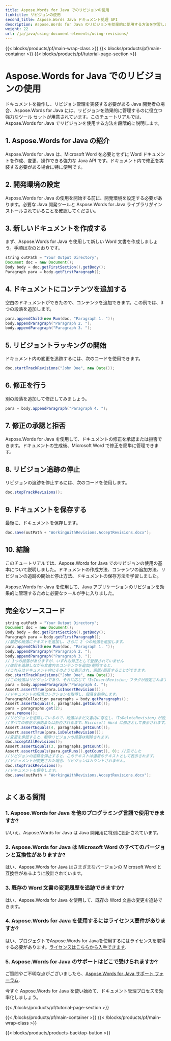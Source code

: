 ```yaml
---
title: Aspose.Words for Java でのリビジョンの使用
linktitle: リビジョンの使用
second_title: Aspose.Words Java ドキュメント処理 API
description: Aspose.Words for Java のリビジョンを効率的に使用する方法を学習します。開発者向けのステップバイステップ ガイド。ドキュメント管理を最適化します。
weight: 22
url: /ja/java/using-document-elements/using-revisions/
---
```


{{< blocks/products/pf/main-wrap-class >}}
{{< blocks/products/pf/main-container >}}
{{< blocks/products/pf/tutorial-page-section >}}

# Aspose.Words for Java でのリビジョンの使用


ドキュメントを操作し、リビジョン管理を実装する必要がある Java 開発者の場合、Aspose.Words for Java には、リビジョンを効果的に管理するのに役立つ強力なツール セットが用意されています。このチュートリアルでは、Aspose.Words for Java でリビジョンを使用する方法を段階的に説明します。 

## 1. Aspose.Words for Java の紹介

Aspose.Words for Java は、Microsoft Word を必要とせずに Word ドキュメントを作成、変更、操作できる強力な Java API です。ドキュメント内で修正を実装する必要がある場合に特に便利です。

## 2. 開発環境の設定

Aspose.Words for Java の使用を開始する前に、開発環境を設定する必要があります。必要な Java 開発ツールと Aspose.Words for Java ライブラリがインストールされていることを確認してください。

## 3. 新しいドキュメントを作成する

まず、Aspose.Words for Java を使用して新しい Word 文書を作成しましょう。手順は次のとおりです。

```java
string outPath = "Your Output Directory";
Document doc = new Document();
Body body = doc.getFirstSection().getBody();
Paragraph para = body.getFirstParagraph();
```

## 4. ドキュメントにコンテンツを追加する

空白のドキュメントができたので、コンテンツを追加できます。この例では、3 つの段落を追加します。

```java
para.appendChild(new Run(doc, "Paragraph 1. "));
body.appendParagraph("Paragraph 2. ");
body.appendParagraph("Paragraph 3. ");
```

## 5. リビジョントラッキングの開始

ドキュメント内の変更を追跡するには、次のコードを使用できます。

```java
doc.startTrackRevisions("John Doe", new Date());
```

## 6. 修正を行う

別の段落を追加して修正してみましょう。

```java
para = body.appendParagraph("Paragraph 4. ");
```

## 7. 修正の承認と拒否

Aspose.Words for Java を使用して、ドキュメントの修正を承認または拒否できます。ドキュメントの生成後、Microsoft Word で修正を簡単に管理できます。

## 8. リビジョン追跡の停止

リビジョンの追跡を停止するには、次のコードを使用します。

```java
doc.stopTrackRevisions();
```

## 9. ドキュメントを保存する

最後に、ドキュメントを保存します。

```java
doc.save(outPath + "WorkingWithRevisions.AcceptRevisions.docx");
```

## 10. 結論

このチュートリアルでは、Aspose.Words for Java でのリビジョンの使用の基本について説明しました。ドキュメントの作成方法、コンテンツの追加方法、リビジョンの追跡の開始と停止方法、ドキュメントの保存方法を学習しました。

Aspose.Words for Java を使用して、Java アプリケーションのリビジョンを効果的に管理するために必要なツールが手に入りました。

## 完全なソースコード
```java
string outPath = "Your Output Directory";
Document doc = new Document();
Body body = doc.getFirstSection().getBody();
Paragraph para = body.getFirstParagraph();
//最初の段落にテキストを追加し、さらに 2 つの段落を追加します。
para.appendChild(new Run(doc, "Paragraph 1. "));
body.appendParagraph("Paragraph 2. ");
body.appendParagraph("Paragraph 3. ");
// 3つの段落がありますが、いずれも修正として登録されていません
//改訂を追跡しながら文書内のコンテンツを追加/削除すると、
//これらはドキュメント内にそのように表示され、承認/拒否することができます。
doc.startTrackRevisions("John Doe", new Date());
//この段落はリビジョンであり、それに応じて「IsInsertRevision」フラグが設定されます。
para = body.appendParagraph("Paragraph 4. ");
Assert.assertTrue(para.isInsertRevision());
//ドキュメントの段落コレクションを取得し、段落を削除します。
ParagraphCollection paragraphs = body.getParagraphs();
Assert.assertEquals(4, paragraphs.getCount());
para = paragraphs.get(2);
para.remove();
//リビジョンを追跡しているので、段落はまだ文書内に存在し、「IsDeleteRevision」が設定されます。
//すべての修正が承認または拒否されるまで、Microsoft Word に修正として表示されます。
Assert.assertEquals(4, paragraphs.getCount());
Assert.assertTrue(para.isDeleteRevision());
//変更を承認すると、削除リビジョンの段落は削除されます。
doc.acceptAllRevisions();
Assert.assertEquals(3, paragraphs.getCount());
Assert.assertEquals(para.getRuns().getCount(), 0); //空でした
//リビジョンの追跡を停止すると、このテキストは通常のテキストとして表示されます。
//ドキュメントが変更された場合、リビジョンはカウントされません。
doc.stopTrackRevisions();
//ドキュメントを保存します。
doc.save(outPath + "WorkingWithRevisions.AcceptRevisions.docx");
  
```

## よくある質問

### 1. Aspose.Words for Java を他のプログラミング言語で使用できますか?

いいえ、Aspose.Words for Java は Java 開発用に特別に設計されています。

### 2. Aspose.Words for Java は Microsoft Word のすべてのバージョンと互換性がありますか?

はい、Aspose.Words for Java はさまざまなバージョンの Microsoft Word と互換性があるように設計されています。

### 3. 既存の Word 文書の変更履歴を追跡できますか?

はい、Aspose.Words for Java を使用して、既存の Word 文書の変更を追跡できます。

### 4. Aspose.Words for Java を使用するにはライセンス要件がありますか?

はい、プロジェクトでAspose.Words for Javaを使用するにはライセンスを取得する必要があります。[ライセンスはこちらから入手できます](https://purchase.aspose.com/buy).

### 5. Aspose.Words for Java のサポートはどこで受けられますか?

ご質問やご不明な点がございましたら、[Aspose.Words for Java サポート フォーラム](https://forum.aspose.com/).

今すぐ Aspose.Words for Java を使い始めて、ドキュメント管理プロセスを効率化しましょう。

{{< /blocks/products/pf/tutorial-page-section >}}

{{< /blocks/products/pf/main-container >}}
{{< /blocks/products/pf/main-wrap-class >}}

{{< blocks/products/products-backtop-button >}}
